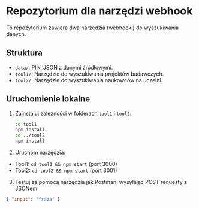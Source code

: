 # Repozytorium dla narzędzi webhook

To repozytorium zawiera dwa narzędzia (webhooki) do wyszukiwania danych.

## Struktura

- `data/`: Pliki JSON z danymi źródłowymi.
- `tool1/`: Narzędzie do wyszukiwania projektów badawczych.
- `tool2/`: Narzędzie do wyszukiwania naukowców na uczelni.

## Uruchomienie lokalne

1. Zainstaluj zależności w folderach `tool1` i `tool2`:

   ```bash
   cd tool1
   npm install
   cd ../tool2
   npm install
   ```

2. Uruchom narzędzia:

- Tool1: `cd tool1 && npm start` (port 3000)
- Tool2: `cd tool2 && npm start` (port 3001)

3. Testuj za pomocą narzędzia jak Postman, wysyłając POST requesty z JSONem

```json
{ "input": "fraza" }
```
